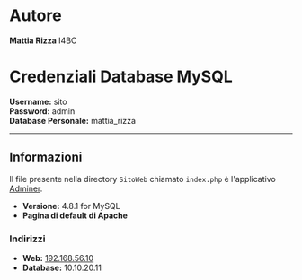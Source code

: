 # Autore
**Mattia Rizza**
I4BC

# Credenziali Database MySQL

**Username:** sito  
**Password:** admin  
**Database Personale:** mattia_rizza

---

## Informazioni

Il file presente nella directory `SitoWeb` chiamato `index.php` è l'applicativo [Adminer](https://www.adminer.org/).

- **Versione:** 4.8.1 for MySQL
- **Pagina di default di Apache**

### Indirizzi

- **Web:** [192.168.56.10](http://192.168.56.10)
- **Database:** 10.10.20.11
